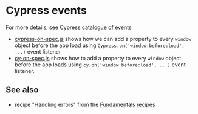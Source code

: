 # Cypress events

For more details, see [Cypress catalogue of events](https://on.cypress.io/catalog-of-events)

- [cypress-on-spec.js]('./cypress/integration/cypress-on-spec.js) shows how we can add a property to every `window` object before the app load using `Cypress.on('window:before:load', ...)` event listener
- [cy-on-spec.js]('./cypress/integration/cy-on-spec.js) shows how to add a property to every `window` object before the app loads using `cy.on('window:before:load', ...)` event listener.

## See also

- recipe "Handling errors" from the [Fundamentals recipes](https://github.com/cypress-io/cypress-example-recipes#fundamentals)
